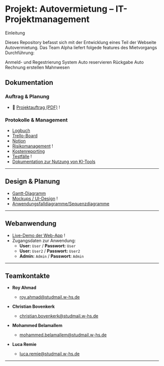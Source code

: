 # Projekt: Autovermietung – IT-Projektmanagement

Einleitung

Dieses Repository befasst sich mit der Entwicklung eines Teil der Webseite Autovermietung. Das Team Alpha liefert folgede features des Mietvorgangs Durchführung:

Anmeld- und Regestrierung System
Auto reservieren
Rückgabe Auto
Rechnung erstellen
Mahnwesen




## Dokumentation

### Auftrag & Planung

- 📎 [Projektauftrag (PDF)](https://github.com/dein-repo/pfad-zum-dokument) !


### Protokolle & Management

-  [Logbuch](https://docs.google.com/document/d/15GF09IdG36DPjd5Ey-WlCfoReXItvEM57o2ZZX0Mteg/edit?tab=t.0)
-  [Trello-Board](https://trello.com/b/CYIHeRmJ/projekt-winfo)
-  [Notion](https://www.notion.so/1e34e604205c801d94f7c184fe4f0516?v=1e34e604205c80c5aea2000c2aa540ee&pvs=4)
-  [Risikomanagement](https://link-zu-onedrive-excel) !
-  [Kostenreporting](https://docs.google.com/spreadsheets/d/15wFkdG4pU2KYF6CzObLUC2lXlmhkhckMKj3ChtuShh4/edit?usp=sharing)
-  [Testfälle](https://link-zu-google-docs) !
- [Dokumentation zur Nutzung von KI-Tools](https://docs.google.com/document/d/1BlBkyYJo1Rm-une-ZAagnk6kbSxjRWtJBkPg1wGcEQk/edit?usp=sharing) 
  

---

## Design & Planung

-  [Gantt-Diagramm](https://docs.google.com/spreadsheets/d/1A8mtONvlZpncYvhavonJjvMApBQZnYpaMX9P6lQrQKU/edit?usp=sharing) 
-  [Mockups / UI-Design](https://claritee.io/...) !
-  [Anwendungsfalldiagramme/Sequenzdiagramme](https://docs.google.com/spreadsheets/d/1ZSPXvMbbACY-XNdplNhNhYPcBcWHUS9d6ika1TpZjXg/edit?usp=sharing)

---

## Webanwendung

-  [Live-Demo der Web-App](https://dein-hosting-link.de) !
- Zugangsdaten zur Anwendung:
  - **User:** `User` / **Passwort:** `User`
  - **User:** `User2` / **Passwort:** `User2`
  - **Admin:** `Admin` / **Passwort:** `Admin`

---

## Teamkontakte

- **Roy Ahmad**
  - [roy.ahmad@studmail.w-hs.de](mailto:roy.ahmad@studmail.w-hs.de)

- **Christian Bovenkerk**
  - [christian.bovenkerk@studmail.w-hs.de](mailto:christian.bovenkerk@studmail.w-hs.de)

- **Mohammed Belamallem**
  - [mohammed.belamallem@studmail.w-hs.de](mailto:mohammed.belamallem@studmail.w-hs.de)
    
- **Luca Remie**
  - [luca.remie@studmail.w-hs.de](mailto:luca.remie@studmail.w-hs.de)
---


